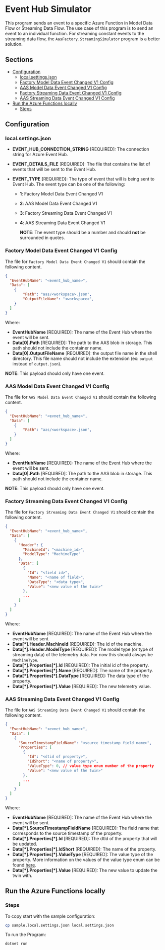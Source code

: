 # Event Hub Simulator <!-- omit in toc -->

This program sends an event to a specific Azure Function in Model Data Flow or Streaming Data Flow.
The use case of this program is to send an event to an individual function.
For streaming constant events to the streaming data flow, the `AasFactory.StreamingSimulator` program is a better solution.

## Sections <!-- omit in toc -->

- [Configuration](#configuration)
  - [local.settings.json](#localsettingsjson)
  - [Factory Model Data Event Changed V1 Config](#factory-model-data-event-changed-v1-config)
  - [AAS Model Data Event Changed V1 Config](#aas-model-data-event-changed-v1-config)
  - [Factory Streaming Data Event Changed V1 Config](#factory-streaming-data-event-changed-v1-config)
  - [AAS Streaming Data Event Changed V1 Config](#aas-streaming-data-event-changed-v1-config)
- [Run the Azure Functions locally](#run-the-azure-functions-locally)
  - [Steps](#steps)

## Configuration

### local.settings.json

- **EVENT_HUB_CONNECTION_STRING** [REQUIRED]: The connection string for Azure Event Hub.

- **EVENT_DETAILS_FILE** [REQUIRED]: The file that contains the list of events that will be sent to the Event Hub.

- **EVENT_TYPE** [REQUIRED]: The type of event that will is being sent to Event Hub. The event type can be one of the following:

  - **1**: Factory Model Data Event Changed V1
  - **2**: AAS Model Data Event Changed V1
  - **3**: Factory Streaming Data Event Changed V1
  - **4**: AAS Streaming Data Event Changed V1

    **NOTE**: The event type should be a number and should **not** be surrounded in quotes.

### Factory Model Data Event Changed V1 Config

The file for `Factory Model Data Event Changed V1` should contain the following content.

```json
{
  "EventHubName": "<event_hub_name>",
  "Data": [
    {
        "Path": "aas/<workspace>.json",
        "OutputFileName": "<workspace>",
    }
  ]
}
```

Where:

- **EventHubName** [REQUIRED]: The name of the Event Hub where the event will be sent.
- **Data[0].Path** [REQUIRED]: The path to the AAS blob in storage. This path should not include the container name.
- **Data[0].OutputFileName** [REQUIRED]: the output file name in the shell directory. This file name should not include the extension (ex: `output` instead of `output.json`).

**NOTE**: This payload should only have one event.

### AAS Model Data Event Changed V1 Config

The file for `AAS Model Data Event Changed V1` should contain the following content.

```json
{
  "EventHubName": "<evnet_hub_name>",
  "Data": [
    {
        "Path": "aas/<workspace>.json",
    }
  ]
}
```

Where:

- **EventHubName** [REQUIRED]: The name of the Event Hub where the event will be sent.
- **Data[0].Path** [REQUIRED]: The path to the AAS blob in storage. This path should not include the container name.

**NOTE**: This payload should only have one event.

### Factory Streaming Data Event Changed V1 Config

The file for `Factory Streaming Data Event Changed V1` should contain the following content.

```json
{
  "EventHubName": "<event_hub_name>",
  "Data": [
    {
      "Header": {
        "MachineId": "<machine_id>",
        "ModelType": "MachineType"
      },
      "Data": [
        {
          "Id": "<field id>",
          "Name": "<name of field>",
          "DataType": "<data type>",
          "Value": "<new value of the twin>"
        },
        ...
      ]
    }
  ]
}
```

Where:

- **EventHubName** [REQUIRED]: The name of the Event Hub where the event will be sent.
- **Data[\*].Header.MachineId** [REQUIRED]: The id of the machine.
- **Data[\*].Header.ModelType** [REQUIRED]: The model type (or type of streaming data) of the telemetry data. For now this should always be `MachineType`.
- **Data[\*].Properties[\*].Id** [REQUIRED]: The initial id of the property.
- **Data[\*].Properties[\*].Name** [REQUIRED]: The name of the property.
- **Data[\*].Properties[\*].DataType** [REQUIRED]: The data type of the property.
- **Data[\*].Properties[\*].Value** [REQUIRED]: The new telemetry value.

### AAS Streaming Data Event Changed V1 Config

The file for `AAS Streaming Data Event Changed V1` should contain the following content.

```json
{
  "EventHubName": "<evnet_hub_name>",
  "Data": [
    {
      "SourceTimestampFieldName": "<source timestamp field name>",
      "Properties": [
        {
          "Id": "<dtid of property>",
          "IdShort": "<name of property>",
          "ValueType": 0, // value type enum number of the property
          "Value": "<new value of the twin>"
        },
        ...
      ]
    }
  ]
}
```

Where:

- **EventHubName** [REQUIRED]: The name of the Event Hub where the event will be sent.
- **Data[\*].SourceTimestampFieldName** [REQUIRED]: The field name that corresponds to the source timestamp of the property.
- **Data[\*].Properties[\*].Id** [REQUIRED]: The dtId of the property that will be updated.
- **Data[\*].Properties[\*].IdShort** [REQUIRED]: The name of the property.
- **Data[\*].Properties[\*].ValueType** [REQUIRED]: The value type of the property.
  More information on the values of the value type enum can be found [here](../../src/AasFactory.Azure.Models/Aas/Metamodels/Enums/PropertyType.cs).
- **Data[\*].Properties[\*].Value** [REQUIRED]: The new value to update the twin with.

## Run the Azure Functions locally

### Steps

To copy start with the sample configuration:

```bash
cp sample.local.settings.json local.settings.json
```

To run the Program:

```bash
dotnet run
```

